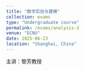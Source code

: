 ```yaml
---
title: "数学实验与建模"
collection: exams
type: "Undergraduate course"
permalink: /exams/analysis-3
venue: "ECNU"
date: 2025-06-23
location: "Shanghai, China"
---
```

主讲：黎芳教授
